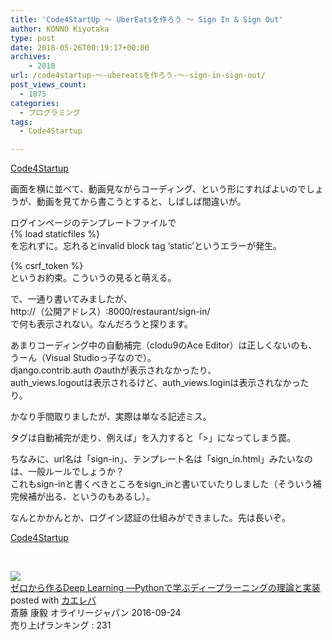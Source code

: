 ```yaml
---
title: 'Code4StartUp ～ UberEatsを作ろう ～ Sign In & Sign Out'
author: KONNO Kiyotaka
type: post
date: 2018-05-26T00:19:17+00:00
archives:
    - 2018
url: /code4startup-～-ubereatsを作ろう-～-sign-in-sign-out/
post_views_count:
  - 1075
categories:
  - プログラミング
tags:
  - Code4Startup

---
```

<a href="https://code4startup.com/?ref=kiyotakakonno" target="_blank" rel="noopener">Code4Startup</a>

画面を横に並べて、動画見ながらコーディング、という形にすればよいのでしょうが、動画を見てから書こうとすると、しばしば間違いが。

ログインページのテンプレートファイルで  
{% load staticfiles %}  
を忘れずに。忘れるとinvalid block tag &#8216;static&#8217;というエラーが発生。

{% csrf_token %}  
というお約束。こういうの見ると萌える。

で、一通り書いてみましたが、  
http://（公開アドレス）:8000/restaurant/sign-in/  
で何も表示されない。なんだろうと探ります。

あまりコーディング中の自動補完（clodu9のAce Editor）は正しくないのも、うーん（Visual Studioっ子なので）。  
django.contrib.auth のauthが表示されなかったり、  
auth\_views.logoutは表示されるけど、auth\_views.loginは表示されなかったり。

かなり手間取りましたが、実際は単なる記述ミス。  
<form>タグは自動補完が走り、例えば<formでタブを打っても閉じタグまで書いてくれる。  
そこで変に「>」を入力すると「</form>>」になってしまう罠。

ちなみに、url名は「sign-in」、テンプレート名は「sign_in.html」みたいなのは、一般ルールでしょうか？  
これもsign-inと書くべきところをsign_inと書いていたりしました（そういう補完候補が出る、というのもあるし）。

なんとかかんとか、ログイン認証の仕組みができました。先は長いぞ。

<a href="https://code4startup.com/?ref=kiyotakakonno" target="_blank" rel="noopener">Code4Startup</a>

&nbsp;

<div class="kaerebalink-box">
  <div class="kaerebalink-image">
    <a href="https://www.amazon.co.jp/exec/obidos/ASIN/4873117585/jqinglong-22/" target="_blank" rel="noopener"><img style="border: currentcolor;" src="https://i1.wp.com/images-fe.ssl-images-amazon.com/images/I/512ru2i5gyL._SL160_.jpg?ssl=1" data-recalc-dims="1" /></a>
  </div>
  
  <div class="kaerebalink-info">
    <div class="kaerebalink-name">
      <a href="https://www.amazon.co.jp/exec/obidos/ASIN/4873117585/jqinglong-22/" target="_blank" rel="noopener">ゼロから作るDeep Learning ―Pythonで学ぶディープラーニングの理論と実装</a>
    </div>
    <div class="kaerebalink-powered-date">
      posted with <a href="https://kaereba.com" target="_blank" rel="nofollow noopener">カエレバ</a>
    </div>
    <div class="kaerebalink-detail">
      斎藤 康毅 オライリージャパン 2016-09-24
    </div>
    <div class="kaerebalink-rank">
      <div class="kaerebalink-salesranking" style="margin-bottom: 5px;">
        売り上げランキング : 231
      </div>
    </div>
  </div>
  
  <div class="kaerebalink-footer">
  </div>
  
  <div class="kaerebalink-footer" style="clear: left;">
  </div>
</div>